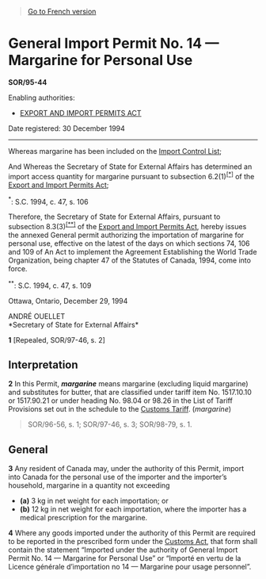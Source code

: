 > [Go to French version](/fr/Règlements/Décrets,%20ordonnances%20et%20règlements%20statutaires/95/44.md)

# General Import Permit No. 14 — Margarine for Personal Use

**SOR/95-44**

Enabling authorities: 
- [EXPORT AND IMPORT PERMITS ACT](/en/Acts/Revised%20Statutes%20of%20Canada/E/E-19.md)

Date registered: 30 December 1994

----------

Whereas margarine has been included on the [Import Control List](/en/Regulations/Consolidated%20Regulations%20of%20Canada/601-700/C.R.C.,%20c.%20604.md);

And Whereas the Secretary of State for External Affairs has determined an import access quantity for margarine pursuant to subsection 6.2(1)<sup><a href='#fn_SOR-95-44_e_hq_5274'>[*]</a></sup> of the [Export and Import Permits Act](/en/Acts/Revised%20Statutes%20of%20Canada/E/E-19.md);

<a name='fn_SOR-95-44_e_hq_5274'><sup>*</sup></a>: S.C. 1994, c. 47, s. 106<br />

Therefore, the Secretary of State for External Affairs, pursuant to subsection 8.3(3)<sup><a href='#fn_SOR-95-44_e_hq_5275'>[**]</a></sup> of the [Export and Import Permits Act](/en/Acts/Revised%20Statutes%20of%20Canada/E/E-19.md), hereby issues the annexed General permit authorizing the importation of margarine for personal use, effective on the latest of the days on which sections 74, 106 and 109 of An Act to implement the Agreement Establishing the World Trade Organization, being chapter 47 of the Statutes of Canada, 1994, come into force.

<a name='fn_SOR-95-44_e_hq_5275'><sup>**</sup></a>: S.C. 1994, c. 47, s. 109<br />

Ottawa, Ontario, December 29, 1994


<p>ANDRÉ OUELLET<br />*Secretary of State for External Affairs*<br /></p>



**1** [Repealed, SOR/97-46, s. 2]




## Interpretation


**2** In this Permit, ***margarine*** means margarine (excluding liquid margarine) and substitutes for butter, that are classified under tariff item No. 1517.10.10 or 1517.90.21 or under heading No. 98.04 or 98.26 in the List of Tariff Provisions set out in the schedule to the [Customs Tariff](/en/Acts/Statutes%20of%20Canada/1997/c.%2036.md). (*margarine*)
> SOR/96-56, s. 1; SOR/97-46, s. 3; SOR/98-79, s. 1.





## General


**3** Any resident of Canada may, under the authority of this Permit, import into Canada for the personal use of the importer and the importer’s household, margarine in a quantity not exceeding
- **(a)** 3 kg in net weight for each importation; or
- **(b)** 12 kg in net weight for each importation, where the importer has a medical prescription for the margarine.



**4** Where any goods imported under the authority of this Permit are required to be reported in the prescribed form under the [Customs Act](/en/Acts/Statutes%20of%20Canada/1985/c.%201%20(2nd%20Supp.).md), that form shall contain the statement “Imported under the authority of General Import Permit No. 14 — Margarine for Personal Use” or “Importé en vertu de la Licence générale d’importation no 14 — Margarine pour usage personnel”.


